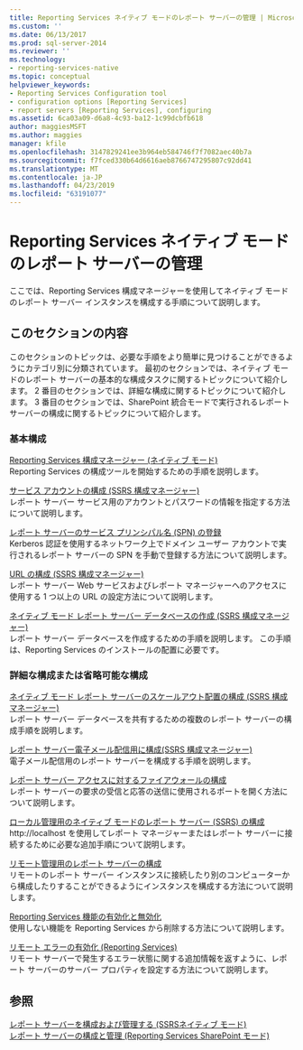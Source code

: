 ```yaml
---
title: Reporting Services ネイティブ モードのレポート サーバーの管理 | Microsoft Docs
ms.custom: ''
ms.date: 06/13/2017
ms.prod: sql-server-2014
ms.reviewer: ''
ms.technology:
- reporting-services-native
ms.topic: conceptual
helpviewer_keywords:
- Reporting Services Configuration tool
- configuration options [Reporting Services]
- report servers [Reporting Services], configuring
ms.assetid: 6ca03a09-d6a8-4c93-ba12-1c99dcbfb618
author: maggiesMSFT
ms.author: maggies
manager: kfile
ms.openlocfilehash: 3147829241ee3b964eb584746f7f7082aec40b7a
ms.sourcegitcommit: f7fced330b64d6616aeb8766747295807c92dd41
ms.translationtype: MT
ms.contentlocale: ja-JP
ms.lasthandoff: 04/23/2019
ms.locfileid: "63191077"
---
```

# <a name="manage-a-reporting-services-native-mode-report-server"></a>Reporting Services ネイティブ モードのレポート サーバーの管理
  ここでは、Reporting Services 構成マネージャーを使用してネイティブ モードのレポート サーバー インスタンスを構成する手順について説明します。  
  
## <a name="in-this-section"></a>このセクションの内容  
 このセクションのトピックは、必要な手順をより簡単に見つけることができるようにカテゴリ別に分類されています。 最初のセクションでは、ネイティブ モードのレポート サーバーの基本的な構成タスクに関するトピックについて紹介します。 2 番目のセクションでは、詳細な構成に関するトピックについて紹介します。 3 番目のセクションでは、SharePoint 統合モードで実行されるレポート サーバーの構成に関するトピックについて紹介します。  
  
### <a name="basic-configuration"></a>基本構成  
 [Reporting Services 構成マネージャー &#40;ネイティブ モード&#41;](../../sql-server/install/reporting-services-configuration-manager-native-mode.md)  
 Reporting Services の構成ツールを開始するための手順を説明します。  
  
 [サービス アカウントの構成 &#40;SSRS 構成マネージャー&#41;](../../sql-server/install/configure-a-service-account-ssrs-configuration-manager.md)  
 レポート サーバー サービス用のアカウントとパスワードの情報を指定する方法について説明します。  
  
 [レポート サーバーのサービス プリンシパル名 (SPN) の登録](register-a-service-principal-name-spn-for-a-report-server.md)  
 Kerberos 認証を使用するネットワーク上でドメイン ユーザー アカウントで実行されるレポート サーバーの SPN を手動で登録する方法について説明します。  
  
 [URL の構成 &#40;SSRS 構成マネージャー&#41;](../install-windows/configure-a-url-ssrs-configuration-manager.md)  
 レポート サーバー Web サービスおよびレポート マネージャーへのアクセスに使用する 1 つ以上の URL の設定方法について説明します。  
  
 [ネイティブ モード レポート サーバー データベースの作成 &#40;SSRS 構成マネージャー&#41;](../install-windows/ssrs-report-server-create-a-native-mode-report-server-database.md)  
 レポート サーバー データベースを作成するための手順を説明します。 この手順は、Reporting Services のインストールの配置に必要です。  
  
### <a name="advanced-or-optional-configuration"></a>詳細な構成または省略可能な構成  
 [ネイティブ モード レポート サーバーのスケールアウト配置の構成 (SSRS 構成マネージャー)](../install-windows/configure-a-native-mode-report-server-scale-out-deployment.md)  
 レポート サーバー データベースを共有するための複数のレポート サーバーの構成手順を説明します。  
  
 [レポート サーバー電子メール配信用に構成&#40;SSRS 構成マネージャー&#41;](../../sql-server/install/configure-a-report-server-for-e-mail-delivery-ssrs-configuration-manager.md)  
 電子メール配信用のレポート サーバーを構成する手順を説明します。  
  
 [レポート サーバー アクセスに対するファイアウォールの構成](configure-a-firewall-for-report-server-access.md)  
 レポート サーバーの要求の受信と応答の送信に使用されるポートを開く方法について説明します。  
  
 [ローカル管理用のネイティブ モードのレポート サーバー (SSRS) の構成](configure-a-native-mode-report-server-for-local-administration-ssrs.md)  
 http://localhost を使用してレポート マネージャーまたはレポート サーバーに接続するために必要な追加手順について説明します。  
  
 [リモート管理用のレポート サーバーの構成](configure-a-report-server-for-remote-administration.md)  
 リモートのレポート サーバー インスタンスに接続したり別のコンピューターから構成したりすることができるようにインスタンスを構成する方法について説明します。  
  
 [Reporting Services 機能の有効化と無効化](turn-reporting-services-features-on-or-off.md)  
 使用しない機能を Reporting Services から削除する方法について説明します。  
  
 [リモート エラーの有効化 (Reporting Services)](enable-remote-errors-reporting-services.md)  
 リモート サーバーで発生するエラー状態に関する追加情報を返すように、レポート サーバーのサーバー プロパティを設定する方法について説明します。  
  
## <a name="see-also"></a>参照  
 [レポート サーバーを構成および管理する &#40;SSRSネイティブ モード&#41;](configure-and-administer-a-report-server-ssrs-native-mode.md)   
 [レポート サーバーの構成と管理 (Reporting Services SharePoint モード)](../configure-administer-report-server-reporting-services-sharepoint-mode.md)  
  
  
